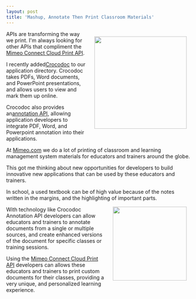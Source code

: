 ```yaml
---
layout: post
title: 'Mashup, Annotate Then Print Classroom Materials'
---
```

<img style="padding: 15px;" src="http://kinlane-productions.s3.amazonaws.com/Crocodoc-logo.png" alt="" width="250" align="right" />APIs are transforming the way we print.   I'm always looking for other APIs that compliment the <a title="Mimeo Connect Cloud Print API" href="http://developer.mimeo.com">Mimeo Connect Cloud Print API</a>.<p></p>
I recently added<a title="Crocodoc" href="http://www.crocodoc.com/">Crocodoc</a> to our application directory.  Crocodoc takes PDFs, Word documents, and PowerPoint presentations, and allows users to view and mark them up online.<p></p>
Crocodoc also provides an<a title="web-based annotation APIs" href="http://crocodoc.com/api/">annotation API</a>,  allowing application developers to integrate PDF, Word, and Powerpoint annotation into their applications.<p></p>
At <a title="Mimeo.com" href="http://www.Mimeo.com">Mimeo.com</a> we do a lot of printing of classroom and learning management system materials for educators and trainers around the globe.<p></p>
This got me thinking about new opportunities for developers to build innovative new applications that can be used by these educators and trainers.<p></p>
In school, a used textbook can be of high value because of the notes written in the margins, and the highlighting of important parts.<img style="padding: 15px;" src="http://kinlane-productions.s3.amazonaws.com/mimeo/mimeo_connect_logo.jpg" alt="" width="200" align="right" /><p></p>
With technology like Crocodoc Annotation API developers can allow educators and trainers to annotate documents from a single or multiple sources, and create enhanced versions of the document for specific classes or training sessions.<p></p>
Using the <a title="Mimeo Connect Cloud Print API" href="http://developer.mimeo.com">Mimeo Connect Cloud Print API</a> developers can allows these educators and trainers to print custom documents for their classes, providing a very unique, and personalized learning experience.